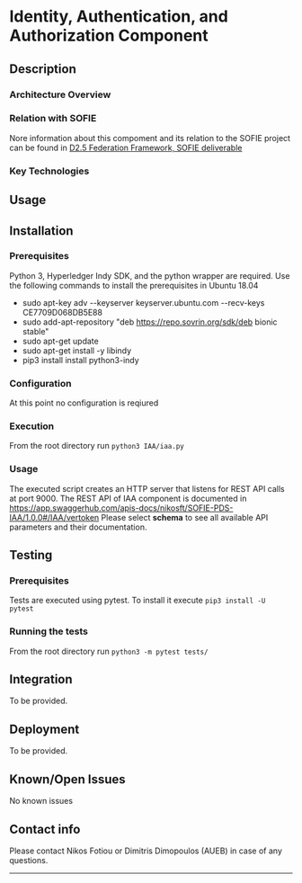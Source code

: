 # Identity, Authentication, and Authorization Component
## Description


### Architecture Overview



### Relation with SOFIE

Nore information about this compoment and its relation to the SOFIE project can be found in [D2.5 Federation Framework, SOFIE deliverable](https://media.voog.com/0000/0042/0957/files/SOFIE_D2.5-Federation_Framework%2C_2nd_version.pdf)


### Key Technologies



## Usage


## Installation

### Prerequisites
Python 3, Hyperledger Indy SDK, and the python wrapper are required. Use the following commands to install the prerequisites in Ubuntu 18.04 

* sudo apt-key adv --keyserver keyserver.ubuntu.com --recv-keys CE7709D068DB5E88
* sudo add-apt-repository "deb https://repo.sovrin.org/sdk/deb bionic stable"
* sudo apt-get update
* sudo apt-get install -y libindy
* pip3 install install python3-indy


### Configuration
At this point no configuration is reqiured

### Execution
From the root directory run `python3 IAA/iaa.py`

### Usage
The executed script creates an HTTP server that listens for REST API calls at port 9000. The REST API of IAA component is documented in https://app.swaggerhub.com/apis-docs/nikosft/SOFIE-PDS-IAA/1.0.0#/IAA/vertoken Please select **schema** to see all available API parameters and their documentation.

## Testing

### Prerequisites

Tests are executed using pytest. To install it execute `pip3 install -U pytest` 

### Running the tests
From the root directory run `python3 -m pytest tests/`


## Integration

To be provided.

## Deployment

To be provided.

## Known/Open Issues

No known issues

## Contact info

Please contact Nikos Fotiou or Dimitris Dimopoulos (AUEB) in case of any questions.

***